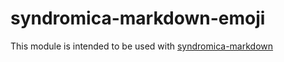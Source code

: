# syndromica-markdown-emoji

This module is intended to be used with [syndromica-markdown](https://www.npmjs.com/package/syndromica-markdown)
